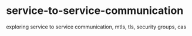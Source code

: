 # service-to-service-communication
exploring service to service communication, mtls, tls, security groups, cas
